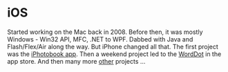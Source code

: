 iOS
===

Started working on the Mac back in 2008. Before then, it was mostly Windows - Win32 API, MFC, .NET to WPF. Dabbed with Java and Flash/Flex/Air along the way. But iPhone changed all that. The first project was the [iPhotobook app](AutoPhotoBook_IPhone). Then a weekend project led to the [WordDot](https://itunes.apple.com/us/app/worddot-random-name-phrase/id379826534) in the app store. And then many more [other](http://youtu.be/Cgkdc2p7kdY) projects ...
